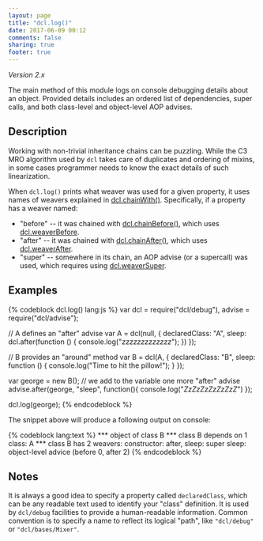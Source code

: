 ```yaml
---
layout: page
title: "dcl.log()"
date: 2017-06-09 00:12
comments: false
sharing: true
footer: true
---
```


*Version 2.x*

The main method of this module logs on console debugging details about an object. Provided details includes an ordered list of dependencies, super calls, and both class-level and object-level AOP advises.

## Description

Working with non-trivial inheritance chains can be puzzling. While the C3 MRO algorithm used by `dcl` takes care of duplicates and ordering of mixins, in some cases programmer needs to know the exact details of such linearization.

When `dcl.log()` prints what weaver was used for a given property, it uses names of weavers explained in [dcl.chainWith()](/2.x/docs/dcl_js/chainwith/). Specifically, if a property has a weaver named:

* "before" -- it was chained with [dcl.chainBefore()](/2.x/docs/dcl_js/chainBefore/), which uses [dcl.weaverBefore](/2.x/docs/dcl_js/weaverbefore/).
* "after" -- it was chained with [dcl.chainAfter()](/2.x/docs/dcl_js/chainAfter/), which uses [dcl.weaverAfter](/2.x/docs/dcl_js/weaverafter/).
* "super" -- somewhere in its chain, an AOP advise (or a supercall) was used, which requires using [dcl.weaverSuper](/2.x/docs/dcl_js/weaversuper/).

## Examples

{% codeblock dcl.log() lang:js %}
var dcl    = require("dcl/debug"),
	advise   = require("dcl/advise");

// A defines an "after" advise
var A = dcl(null, {
  declaredClass: "A",
  sleep: dcl.after(function () {
    console.log("*zzzzzzzzzzzzz*");
  })
});

// B provides an "around" method
var B = dcl(A, {
  declaredClass: "B",
  sleep: function () {
    console.log("Time to hit the pillow!");
  }
});

var george = new B();
// we add to the variable one more "after" advise
advise.after(george, "sleep", function(){
  console.log("*ZzZzZzZzZzZzZ*")
});

dcl.log(george);
{% endcodeblock %}

The snippet above will produce a following output on console:

{% codeblock lang:text %}
*** object of class B
*** class B depends on 1 class: A
*** class B has 2 weavers: constructor: after, sleep: super
    sleep: object-level advice (before 0, after 2)
{% endcodeblock %}

## Notes

It is always a good idea to specify a property called `declaredClass`, which can be any readable text used to identify your "class" definition. It is used by `dcl/debug` facilities to provide a human-readable information. Common convention is to specify a name to reflect its logical "path", like `"dcl/debug"` or `"dcl/bases/Mixer"`.
